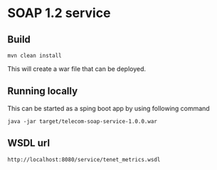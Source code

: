 # SOAP 1.2 service 

## Build

    mvn clean install

This will create a war file that can be deployed.

## Running locally

This can be started as a sping boot app by using following command

    java -jar target/telecom-soap-service-1.0.0.war

## WSDL url 

    http://localhost:8080/service/tenet_metrics.wsdl
